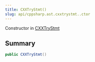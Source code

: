 ```yaml
---
title: CXXTryStmt()
slug: api/cppsharp.ast.cxxtrystmt..ctor
---
```

Constructor in [CXXTryStmt](/api/cppsharp/ast/cxxtrystmt)

## Summary



```csharp
public CXXTryStmt()
```

